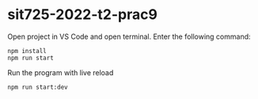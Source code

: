 # sit725-2022-t2-prac9

Open project in VS Code and open terminal. Enter the following command:

```
npm install
npm run start
```

Run the program with live reload

```
npm run start:dev
```

